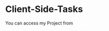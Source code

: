 # Client-Side-Tasks
You can access my Project from <a href="https://github.com/AhmedGamal007/Client-Side-Tasks/tree/Project" style="color:white;">Project Branch</a>